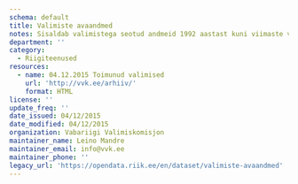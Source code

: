 ```yaml
---
schema: default
title: Valimiste avaandmed
notes: Sisaldab valimistega seotud andmeid 1992 aastast kuni viimaste valimisteni.
department: ''
category:
  - Riigiteenused
resources:
  - name: 04.12.2015 Toimunud valimised
    url: 'http://vvk.ee/arhiiv/'
    format: HTML
license: ''
update_freq: ''
date_issued: 04/12/2015
date_modified: 04/12/2015
organization: Vabariigi Valimiskomisjon
maintainer_name: Leino Mandre
maintainer_email: info@vvk.ee
maintainer_phone: ''
legacy_url: 'https://opendata.riik.ee/en/dataset/valimiste-avaandmed'
---
```

